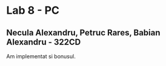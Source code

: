 # Lab 8 - PC

## Necula Alexandru, Petruc Rares, Babian Alexandru - 322CD

Am implementat si bonusul.
